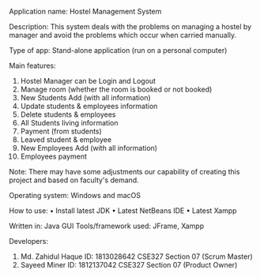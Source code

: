 Application name: Hostel Management System

Description: This system deals with the problems on managing a hostel by manager and avoid the problems which occur when carried manually.

Type of app: Stand-alone application (run on a personal computer)

Main features:
1. Hostel Manager can be Login and Logout
2. Manage room (whether the room is booked or not booked)
3. New Students Add (with all information) 
4. Update students & employees information
5. Delete students & employees  
6. All Students living information
7. Payment (from students)
8. Leaved student & employee  
9. New Employees Add (with all information)
10. Employees payment

Note: There may have some adjustments our capability of creating this project and based on faculty's demand.

Operating system: Windows and macOS

How to use: 
•	Install latest JDK
•	Latest NetBeans IDE 
•	Latest Xampp

Written in: Java GUI
Tools/framework used: JFrame, Xampp

Developers:
1.	Md. Zahidul Haque  ID: 1813028642  CSE327 Section 07 (Scrum Master)
2.	Sayeed Miner       ID: 1812137042  CSE327 Section 07 (Product Owner)
